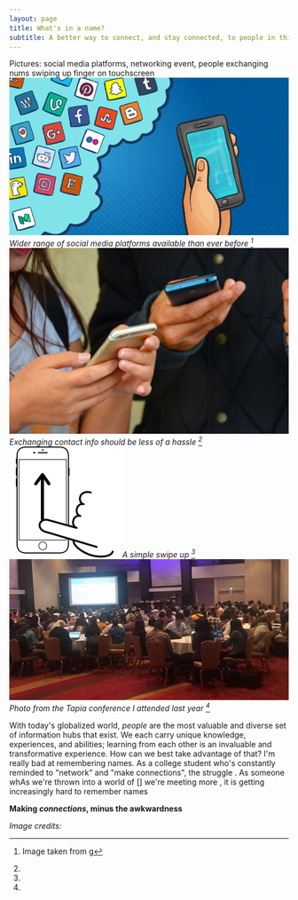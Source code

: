 ```yaml
---
layout: page
title: What's in a name?
subtitle: A better way to connect, and stay connected, to people in this digital age
---
```

Pictures: social media platforms,  networking event, people exchanging nums swiping up finger on touchscreen
![Social Media](/img/socialmedia.jpg) *Wider range of social media platforms available than ever before [^1]*
![People exchanging contact info](/img/exchangenums.jpeg) *Exchanging contact info should be less of a hassle [^2]*
![Swipe up on phone](/img/swipeup.png) *A simple swipe up [^3]*
![Tapia conference](/img/tapia.jpg) *Photo from the Tapia conference I attended last year [^4]*

With today's globalized world, _people_ are the most valuable and diverse set of information hubs that exist. We each carry unique knowledge, experiences, and abilities; learning from each other is an invaluable and transformative experience. How can we best take advantage of that? I'm really bad at remembering names. As a college student who's constantly reminded to "network" and "make connections", the struggle .
  As someone whAs we're thrown into a world of [] we're meeting more , it is getting increasingly hard to remember names

**Making _connections_, minus the awkwardness**

_Image credits:_


[^1]: Image taken from g
[^2]: 
[^3]:
[^4]:

